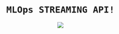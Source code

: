 # <h1 align=center>**`MLOps STREAMING API!`**</h1>
<p align=center><img src=https://drive.google.com/drive/folders/1-cTlWnT3Xtc3XE0MqizOmEn3Q-K9l3V7><p>
